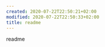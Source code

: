 ```yaml
---
created: 2020-07-22T22:50:21+02:00
modified: 2020-07-22T22:50:33+02:00
title: readme
---
```


readme